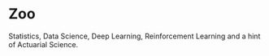 # Zoo

Statistics, Data Science, Deep Learning, Reinforcement Learning and a hint of Actuarial Science.




